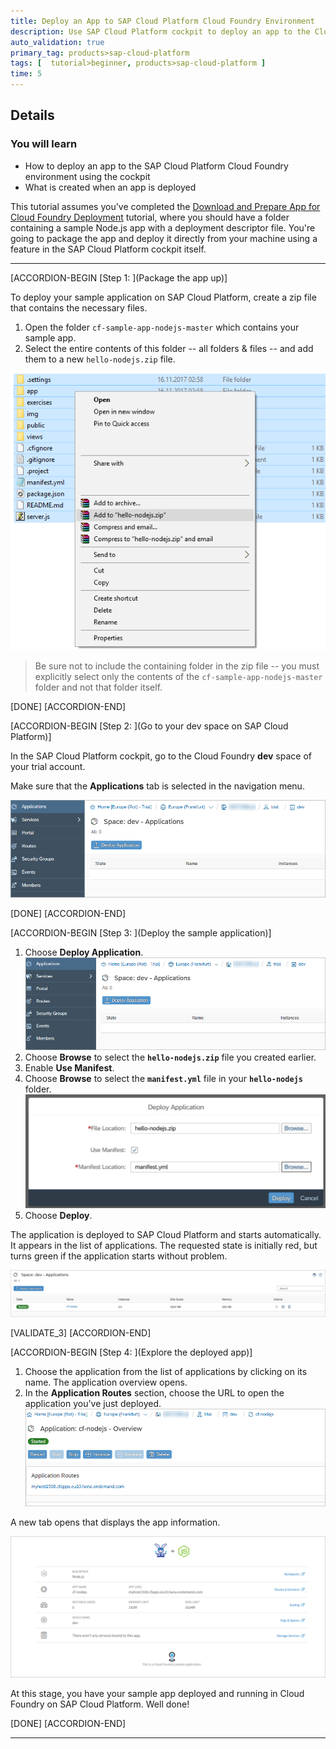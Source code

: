 ```yaml
---
title: Deploy an App to SAP Cloud Platform Cloud Foundry Environment
description: Use SAP Cloud Platform cockpit to deploy an app to the Cloud Foundry environment, then explore what was deployed and created.
auto_validation: true
primary_tag: products>sap-cloud-platform
tags: [  tutorial>beginner, products>sap-cloud-platform ]
time: 5
---
```


## Details
### You will learn  
  - How to deploy an app to the SAP Cloud Platform Cloud Foundry environment using the cockpit
  - What is created when an app is deployed

This tutorial assumes you've completed the [Download and Prepare App for Cloud Foundry Deployment](https://developers.sap.com/tutorials/cp-cf-dev-01-prepare-app.html) tutorial, where you should have a folder containing a sample Node.js app with a deployment descriptor file. You're going to package the app and deploy it directly from your machine using a feature in the SAP Cloud Platform cockpit itself.

---
[ACCORDION-BEGIN [Step 1: ](Package the app up)]

To deploy your sample application on SAP Cloud Platform, create a zip file that contains the necessary files.

 1. Open the folder `cf-sample-app-nodejs-master` which contains your sample app.
 1. Select the entire contents of this folder -- all folders & files -- and add them to a new `hello-nodejs.zip` file.

![Create zip](Create-zip.png)

> Be sure not to include the containing folder in the zip file -- you must explicitly select only the contents of the `cf-sample-app-nodejs-master` folder and not that folder itself.

[DONE]
[ACCORDION-END]

[ACCORDION-BEGIN [Step 2: ](Go to your dev space on SAP Cloud Platform)]

In the SAP Cloud Platform cockpit, go to the Cloud Foundry **dev** space of your trial account.

Make sure that the **Applications** tab is selected in the navigation menu.

![Screenshot of applications page](Button-deploy-application.PNG)

[DONE]
[ACCORDION-END]

[ACCORDION-BEGIN [Step 3: ](Deploy the sample application)]

 1. Choose **Deploy Application**. ![Deploy button](Button-deploy-application.PNG)
 1. Choose **Browse** to select the **`hello-nodejs.zip`** file you created earlier.
 1. Enable **Use Manifest**.
 1.  Choose **Browse** to select the **`manifest.yml`** file in your **`hello-nodejs`** folder. ![Deployment dialog](Deploy-dialog.PNG)
 1.  Choose **Deploy**.

The application is deployed to SAP Cloud Platform and starts automatically. It appears in the list of applications. The requested state is initially red, but turns green if the application starts without problem.

![Result of started application](Started-app2.PNG)

[VALIDATE_3]
[ACCORDION-END]


[ACCORDION-BEGIN [Step 4: ](Explore the deployed app)]

 1. Choose the application from the list of applications by clicking on its name.
The application overview opens.
 1. In the **Application Routes** section, choose the URL to open the application you've just deployed. ![Application Routes section](Application-Route.PNG)

 A new tab opens that displays the app information.

 ![CF application information](App-CF.PNG)

At this stage, you have your sample app deployed and running in Cloud Foundry on SAP Cloud Platform. Well done!

[DONE]
[ACCORDION-END]

---
